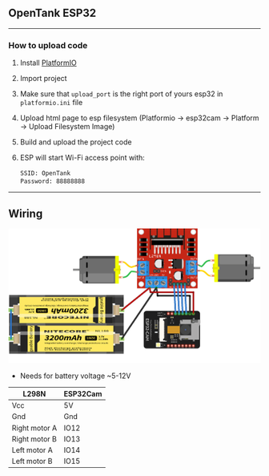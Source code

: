 ## OpenTank ESP32

<hr>

### How to upload code

1. Install [PlatformIO](platformio.org)
2. Import project
3. Make sure that `upload_port` is the right port of yours esp32 in `platformio.ini` file
3. Upload html page to esp filesystem (Platformio -> esp32cam -> Platform -> Upload Filesystem Image)
4. Build and upload the project code
5. ESP will start Wi-Fi access point with:

    ```
    SSID: OpenTank
    Password: 88888888
    ```

<hr>

## Wiring

<img src="../img/openTankEsp.png">

* Needs for battery voltage ~5-12V

| L298N| ESP32Cam |
|--|--|
|Vcc|5V|
|Gnd|Gnd|
| Right motor A | IO12|
| Right motor B | IO13|
| Left motor A | IO14|
| Left motor B | IO15|
